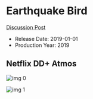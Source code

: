 # Earthquake Bird

[Discussion Post](https://www.avsforum.com/threads/bass-eq-for-filtered-movies.2995212/post-58825176)

* Release Date: 2019-01-01
* Production Year: 2019

## Netflix DD+ Atmos

![img 0](https://i.imgur.com/wOsmLuB.jpg)

![img 1](https://i.imgur.com/zKPIH3s.png)

